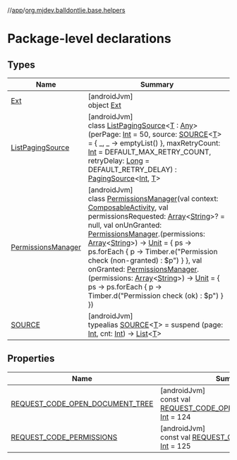 //[app](../../index.md)/[org.mjdev.balldontlie.base.helpers](index.md)

# Package-level declarations

## Types

| Name | Summary |
|---|---|
| [Ext](-ext/index.md) | [androidJvm]<br>object [Ext](-ext/index.md) |
| [ListPagingSource](-list-paging-source/index.md) | [androidJvm]<br>class [ListPagingSource](-list-paging-source/index.md)&lt;[T](-list-paging-source/index.md) : [Any](https://kotlinlang.org/api/latest/jvm/stdlib/kotlin/-any/index.html)&gt;(perPage: [Int](https://kotlinlang.org/api/latest/jvm/stdlib/kotlin/-int/index.html) = 50, source: [SOURCE](index.md#1428666533%2FClasslikes%2F-912451524)&lt;[T](-list-paging-source/index.md)&gt; = { _, _ -&gt; emptyList() }, maxRetryCount: [Int](https://kotlinlang.org/api/latest/jvm/stdlib/kotlin/-int/index.html) = DEFAULT_MAX_RETRY_COUNT, retryDelay: [Long](https://kotlinlang.org/api/latest/jvm/stdlib/kotlin/-long/index.html) = DEFAULT_RETRY_DELAY) : [PagingSource](https://developer.android.com/reference/kotlin/androidx/paging/PagingSource.html)&lt;[Int](https://kotlinlang.org/api/latest/jvm/stdlib/kotlin/-int/index.html), [T](-list-paging-source/index.md)&gt; |
| [PermissionsManager](-permissions-manager/index.md) | [androidJvm]<br>class [PermissionsManager](-permissions-manager/index.md)(val context: [ComposableActivity](../org.mjdev.balldontlie.base.activity/-composable-activity/index.md), val permissionsRequested: [Array](https://kotlinlang.org/api/latest/jvm/stdlib/kotlin/-array/index.html)&lt;[String](https://kotlinlang.org/api/latest/jvm/stdlib/kotlin/-string/index.html)&gt;? = null, val onUnGranted: [PermissionsManager](-permissions-manager/index.md).(permissions: [Array](https://kotlinlang.org/api/latest/jvm/stdlib/kotlin/-array/index.html)&lt;[String](https://kotlinlang.org/api/latest/jvm/stdlib/kotlin/-string/index.html)&gt;) -&gt; [Unit](https://kotlinlang.org/api/latest/jvm/stdlib/kotlin/-unit/index.html) = { ps -&gt;         ps.forEach { p -&gt;             Timber.e(&quot;Permission check (non-granted) : $p&quot;)         }     }, val onGranted: [PermissionsManager](-permissions-manager/index.md).(permissions: [Array](https://kotlinlang.org/api/latest/jvm/stdlib/kotlin/-array/index.html)&lt;[String](https://kotlinlang.org/api/latest/jvm/stdlib/kotlin/-string/index.html)&gt;) -&gt; [Unit](https://kotlinlang.org/api/latest/jvm/stdlib/kotlin/-unit/index.html) = { ps -&gt;         ps.forEach { p -&gt;             Timber.d(&quot;Permission check (ok) : $p&quot;)         }     }) |
| [SOURCE](index.md#1428666533%2FClasslikes%2F-912451524) | [androidJvm]<br>typealias [SOURCE](index.md#1428666533%2FClasslikes%2F-912451524)&lt;[T](index.md#1428666533%2FClasslikes%2F-912451524)&gt; = suspend (page: [Int](https://kotlinlang.org/api/latest/jvm/stdlib/kotlin/-int/index.html), cnt: [Int](https://kotlinlang.org/api/latest/jvm/stdlib/kotlin/-int/index.html)) -&gt; [List](https://kotlinlang.org/api/latest/jvm/stdlib/kotlin.collections/-list/index.html)&lt;[T](index.md#1428666533%2FClasslikes%2F-912451524)&gt; |

## Properties

| Name | Summary |
|---|---|
| [REQUEST_CODE_OPEN_DOCUMENT_TREE](-r-e-q-u-e-s-t_-c-o-d-e_-o-p-e-n_-d-o-c-u-m-e-n-t_-t-r-e-e.md) | [androidJvm]<br>const val [REQUEST_CODE_OPEN_DOCUMENT_TREE](-r-e-q-u-e-s-t_-c-o-d-e_-o-p-e-n_-d-o-c-u-m-e-n-t_-t-r-e-e.md): [Int](https://kotlinlang.org/api/latest/jvm/stdlib/kotlin/-int/index.html) = 124 |
| [REQUEST_CODE_PERMISSIONS](-r-e-q-u-e-s-t_-c-o-d-e_-p-e-r-m-i-s-s-i-o-n-s.md) | [androidJvm]<br>const val [REQUEST_CODE_PERMISSIONS](-r-e-q-u-e-s-t_-c-o-d-e_-p-e-r-m-i-s-s-i-o-n-s.md): [Int](https://kotlinlang.org/api/latest/jvm/stdlib/kotlin/-int/index.html) = 125 |
